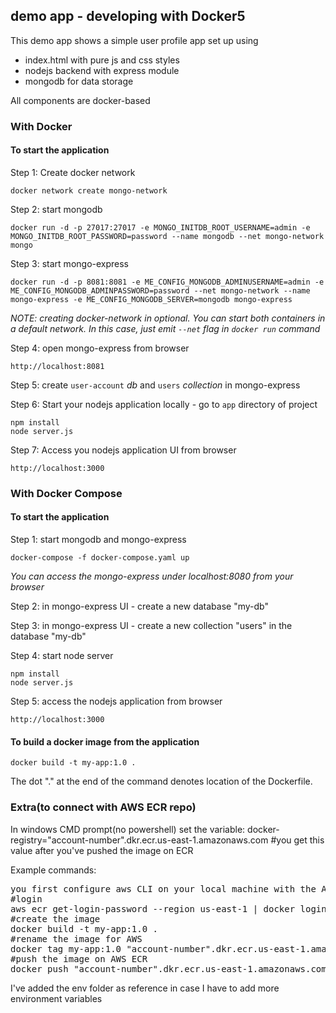 ## demo app - developing with Docker5

This demo app shows a simple user profile app set up using 
- index.html with pure js and css styles
- nodejs backend with express module
- mongodb for data storage

All components are docker-based

### With Docker

#### To start the application

Step 1: Create docker network

    docker network create mongo-network 

Step 2: start mongodb 

    docker run -d -p 27017:27017 -e MONGO_INITDB_ROOT_USERNAME=admin -e MONGO_INITDB_ROOT_PASSWORD=password --name mongodb --net mongo-network mongo    

Step 3: start mongo-express
    
    docker run -d -p 8081:8081 -e ME_CONFIG_MONGODB_ADMINUSERNAME=admin -e ME_CONFIG_MONGODB_ADMINPASSWORD=password --net mongo-network --name mongo-express -e ME_CONFIG_MONGODB_SERVER=mongodb mongo-express   

_NOTE: creating docker-network in optional. You can start both containers in a default network. In this case, just emit `--net` flag in `docker run` command_

Step 4: open mongo-express from browser

    http://localhost:8081

Step 5: create `user-account` _db_ and `users` _collection_ in mongo-express

Step 6: Start your nodejs application locally - go to `app` directory of project 

    npm install 
    node server.js
    
Step 7: Access you nodejs application UI from browser

    http://localhost:3000

### With Docker Compose

#### To start the application

Step 1: start mongodb and mongo-express

    docker-compose -f docker-compose.yaml up
    
_You can access the mongo-express under localhost:8080 from your browser_
    
Step 2: in mongo-express UI - create a new database "my-db"

Step 3: in mongo-express UI - create a new collection "users" in the database "my-db"       
    
Step 4: start node server 

    npm install
    node server.js
    
Step 5: access the nodejs application from browser 

    http://localhost:3000

#### To build a docker image from the application

    docker build -t my-app:1.0 .       
    
The dot "." at the end of the command denotes location of the Dockerfile.

### Extra(to connect with AWS ECR repo)
In windows CMD prompt(no powershell) set the variable: docker-registry="account-number".dkr.ecr.us-east-1.amazonaws.com #you get this value after you've pushed the image on ECR

Example commands:
<pre>
you first configure aws CLI on your local machine with the AWS credentials you get from IAM AWS console
#login
aws ecr get-login-password --region us-east-1 | docker login --username AWS --password-stdin ciao.dkr.ecr.us-east-1.amazonaws.com
#create the image
docker build -t my-app:1.0 .
#rename the image for AWS
docker tag my-app:1.0 "account-number".dkr.ecr.us-east-1.amazonaws.com/my-app:1.0
#push the image on AWS ECR
docker push "account-number".dkr.ecr.us-east-1.amazonaws.com/my-app:1.0
</pre>

I've added the env folder as reference in case I have to add more environment variables

